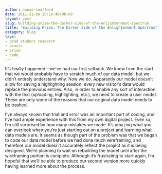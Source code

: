 ```yaml
---
author: annie-swafford
date: 2011-11-09 20:16:46+00:00
layout: post
slug: building-prism-the-darker-side-of-the-enlightenment-spectrum
title: 'Building Prism: The Darker Side of the Enlightenment Spectrum'
category: blog
tags:
- grad student research
- praxis
- prism
- code
---
```


It’s finally happened&mdash;we’ve had our first setback. We knew from the start that we would probably have to scratch much of our data model, but we didn’t entirely understand why. Now we do. Apparently our model doesn’t allow for saving a highlighting session; every new visitor’s data would replace the previous entries. Also, in order to enable any sort of interaction with the text (uploading, highlighting, etc.), we need to create a user model. These are only some of the reasons that our original data model needs to be trashed.

I’ve always known that trial and error was an important part of coding, and I’ve had ample experience with this from my own digital project. Even so, I’m still surprised by how many mistakes we made. It’s amazing what you can overlook when you’re just starting out on a project and learning what data models are. It seems as though part of the problem was that we began to code our data model before we had done much wireframing, and therefore our model doesn’t accurately reflect the project as it is being designed. We’re planning to wait on rebuilding the model until after the wireframing portion is complete. Although it’s frustrating to start again, I’m hopeful that we’ll be able to produce our second version more quickly having learned more about the process.
